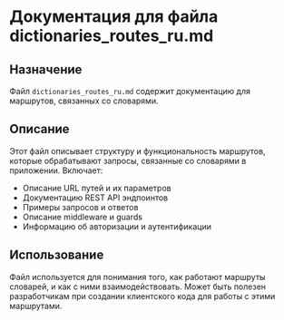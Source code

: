 # Документация для файла dictionaries_routes_ru.md

## Назначение
Файл `dictionaries_routes_ru.md` содержит документацию для маршрутов, связанных со словарями.

## Описание
Этот файл описывает структуру и функциональность маршрутов, которые обрабатывают запросы, связанные со словарями в приложении. Включает:
- Описание URL путей и их параметров
- Документацию REST API эндпоинтов
- Примеры запросов и ответов
- Описание middleware и guards
- Информацию об авторизации и аутентификации

## Использование
Файл используется для понимания того, как работают маршруты словарей, и как с ними взаимодействовать. Может быть полезен разработчикам при создании клиентского кода для работы с этими маршрутами.